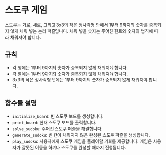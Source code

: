 # 스도쿠 게임

스도쿠는 가로, 세로, 그리고 3x3의 작은 정사각형 안에서 1부터 9까지의 숫자를 중복되지 않게 채워 넣는 논리 퍼즐입니다. 채워 넣을 숫자는 주어진 힌트와 숫자의 법칙에 따라 채워져야 합니다.

## 규칙
- 각 행에는 1부터 9까지의 숫자가 중복되지 않게 채워져야 합니다.
- 각 열에는 1부터 9까지의 숫자가 중복되지 않게 채워져야 합니다.
- 3x3의 작은 정사각형 안에는 1부터 9까지의 숫자가 중복되지 않게 채워져야 합니다.

## 함수들 설명
- `initialize_board`: 빈 스도쿠 보드를 생성합니다.
- `print_board`: 현재 스도쿠 보드를 출력합니다.
- `solve_sudoku`: 주어진 스도쿠 퍼즐을 해결합니다.
- `generate_sudoku`: 빈 칸이 채워지지 않은 완성된 스도쿠 퍼즐을 생성합니다.
- `play_sudoku`: 사용자에게 스도쿠 게임을 플레이할 기회를 제공합니다. 게임은 사용자가 잘못된 이동을 하거나 스도쿠를 완성할 때까지 진행됩니다.